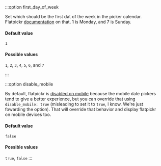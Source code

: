 :::option first_day_of_week

Set which should be the first dat of the week in the picker calendar. Flatpickr [documentation](https://flatpickr.js.org/localization/) on that. 1 is Monday, and 7 is Sunday.

#### Default value

`1`

#### Possible values

`1`, `2`, `3`, `4`, `5`, `6`, and `7`

:::

:::option disable_mobile

By default, flatpickr is [disabled on mobile](https://flatpickr.js.org/mobile-support/) because the mobile date pickers tend to give a better experience, but you can override that using `disable_mobile: true` (misleading to set it to `true`, I know. We're just fowarding the option). That will override that behavior and display flatpickr on mobile devices too.

#### Default value

`false`

#### Possible values

`true`, `false`
:::
